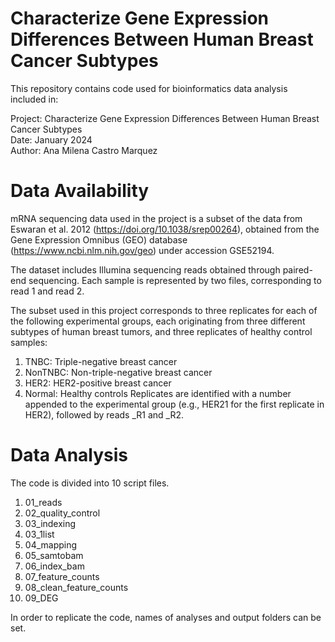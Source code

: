 # Characterize Gene Expression Differences Between Human Breast Cancer Subtypes

This repository contains code used for bioinformatics data analysis included in:

Project: Characterize Gene Expression Differences Between Human Breast Cancer Subtypes  
Date: January 2024  
Author: Ana Milena Castro Marquez

# Data Availability

mRNA sequencing data used in the project is a subset of the data from Eswaran et al. 2012 (https://doi.org/10.1038/srep00264), obtained from the Gene Expression Omnibus (GEO) database (https://www.ncbi.nlm.nih.gov/geo) under accession GSE52194.

The dataset includes Illumina sequencing reads obtained through paired-end sequencing. Each sample is represented by two files, corresponding to read 1 and read 2.

The subset used in this project corresponds to three replicates for each of the following experimental groups, each originating from three different subtypes of human breast tumors, and three replicates of healthy control samples:
1. TNBC: Triple-negative breast cancer
2. NonTNBC: Non-triple-negative breast cancer
3. HER2: HER2-positive breast cancer
4. Normal: Healthy controls
Replicates are identified with a number appended to the experimental group (e.g., HER21 for the first replicate in HER2), followed by reads _R1 and _R2.

# Data Analysis

The code is divided into 10 script files.

1. 01_reads
2. 02_quality_control
3. 03_indexing
4. 03_1list
5. 04_mapping
6. 05_samtobam
7. 06_index_bam
8. 07_feature_counts
9. 08_clean_feature_counts
10. 09_DEG

In order to replicate the code, names of analyses and output folders can be set.
